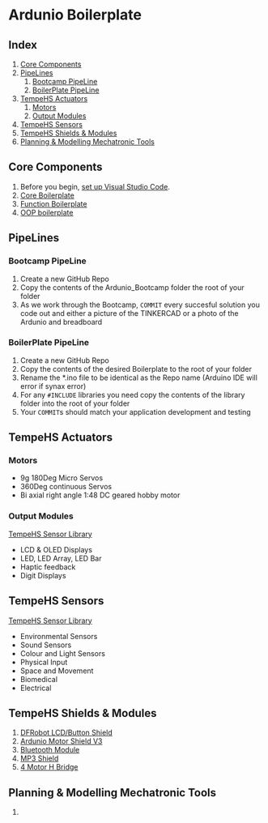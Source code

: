 # Ardunio Boilerplate

## Index
1. [Core Components]()
2. [PipeLines]()
    1. [Bootcamp PipeLine]()
    2. [BoilerPlate PipeLine]()
3. [TempeHS Actuators]()
    1. [Motors]()
    2. [Output Modules]()
4. [TempeHS Sensors]()
5. [TempeHS Shields & Modules]()
6. [Planning & Modelling Mechatronic Tools]()

## Core Components
1. Before you begin, [set up Visual Studio Code](https://github.com/TempeHS/VisualStudioCodeSetup).
2. [Core Boilerplate](https://github.com/TempeHS/TempeHS_Ardunio_Boilerplate/tree/main/Ardunio_Core_Boilerplate)
3. [Function Boilerplate](https://github.com/TempeHS/TempeHS_Ardunio_Boilerplate/tree/main/Ardunio_Function_Boilerplate)
4. [OOP boilerplate](https://github.com/TempeHS/TempeHS_Ardunio_Boilerplate/tree/main/Ardunio_OOP_Boilerplate)

## PipeLines
### Bootcamp PipeLine
1. Create a new GitHub Repo
2. Copy the contents of the Ardunio_Bootcamp folder the root of your folder
3. As we work through the Bootcamp, `COMMIT` every succesful solution you code out and either a picture of the TINKERCAD or a photo of the Ardunio and breadboard

### BoilerPlate PipeLine
1. Create a new GitHub Repo
2. Copy the contents of the desired Boilerplate to the root of your folder
3. Rename the *.ino file to be identical as the Repo name (Arduino IDE will error if synax error)
4. For any `#INCLUDE` libraries you need copy the contents of the library folder into the root of your folder
5. Your `COMMIT`s should match your application development and testing

## TempeHS Actuators
### Motors
- 9g 180Deg Micro Servos 
- 360Deg continuous Servos
- Bi axial right angle 1:48 DC geared hobby motor

### Output Modules
[TempeHS Sensor Library](https://github.com/TempeHS/TempeHS_Ardunio_Boilerplate/tree/main/TempeHS_Sensor_Library)
- LCD & OLED Displays
- LED, LED Array, LED Bar
- Haptic feedback
- Digit Displays  

## TempeHS Sensors
[TempeHS Sensor Library](https://github.com/TempeHS/TempeHS_Ardunio_Boilerplate/tree/main/TempeHS_Sensor_Library)
- Environmental Sensors
- Sound Sensors
- Colour and Light Sensors
- Physical Input
- Space and Movement
- Biomedical
- Electrical


## TempeHS Shields & Modules
1. [DFRobot LCD/Button Shield](https://wiki.dfrobot.com/LCD_KeyPad_Shield_For_Arduino_SKU__DFR0009)
2. [Ardunio Motor Shield V3](https://store.arduino.cc/products/arduino-motor-shield-rev3)
3. [Bluetooth Module]()
4. [MP3 Shield]()
5. [4 Motor H Bridge]()

## Planning & Modelling Mechatronic Tools
1. 

